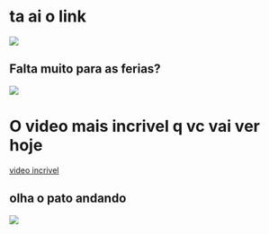 <!DOCTYPE html>
<html lang="pt-br">

<head>

<title>trabalho</title>

<meta charset="utf-8">

<meta name="viewport" content="width=device-width, initial-scale=1">
	
</head>

<body>

<h1>ta ai o link</h1>
   
<img src="https://encrypted-tbn0.gstatic.com/images?q=tbn:ANd9GcQsq3hKHk9QaV9chO769t4a4dDmhDMSOCdBew&s">
   
<h2>Falta muito para as ferias?</h2>

<img src="https://i.pinimg.com/736x/1e/ac/10/1eac106cca2d4ea323a9bf0579b9c088.jpg">
  <h1>O video mais incrivel q vc vai ver hoje</h1>  <a href="https://www.youtube.com/watch?v=1LE3V9PE3GU">video incrivel</a>

 <section class="parte dois">
	<h1>olha o pato andando</h1>

<img src="https://i.gifer.com/XOsX.gif">
        
        
</section>
</body>

</html>
